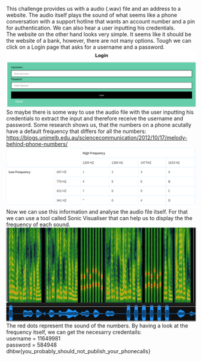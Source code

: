 This challenge provides us with a audio (.wav) file and an address to a website. The audio itself plays the sound of what seems like a phone conversation with a support hotline that wants an account number and a pin for authentication. We can also hear a user inputting his credentials.  
The website on the other hand looks very simple. It seems like it should be the website of a bank, however, there are not many options. Tough we can click on a Login page that asks for a username and a password.  
![phone](/images/login.png?raw=true "phone")  
So maybe there is  some way to use the audio file with the user inputting his credentials to extract the input and therefore receive the username and password. Some research shows us, that the numbers on a phone acutally have a default frequency that differs for all the numbers:  
https://blogs.unimelb.edu.au/sciencecommunication/2012/10/17/melody-behind-phone-numbers/  
![phone](/images/soundFrequency.png?raw=true "phone")  
Now we can use this information and analyse the audio file itself. For that we can use a tool called Sonic Visualiser that can help us to display the the frequency of each sound.  
![phone](/images/soundFrequency2.png?raw=true "phone")  
The red dots represent the sound of the numbers. By having a look at the frequency itself, we can get the necesarry credentails:  
username = 11649981  
password = 584948  
dhbw{you_probably_should_not_publish_your_phonecalls}  
